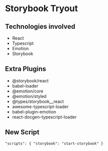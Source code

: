 # Storybook Tryout

## Technologies involved
- React
- Typescript
- Emotion
- Storybook

##  Extra Plugins

- @storybook/react
- babel-loader
- @emotion/core
- @emotion/styled
- @types/storybook__react
- awesome-typescript-loader
- babel-plugin-emotion
- react-docgen-typescript-loader

## New Script

```
"scripts": { "storybook": "start-storybook" }
```
